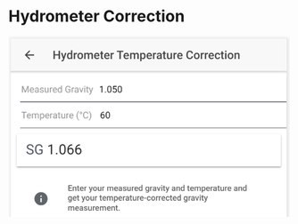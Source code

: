 # Hydrometer Correction

![Calculate corrected SG based on hydrometer reading and given temperature](../.gitbook/assets/image%20%2816%29.png)

